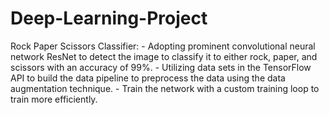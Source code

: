 # Deep-Learning-Project
Rock Paper Scissors Classifier: - Adopting prominent convolutional neural network ResNet to detect the image to classify it to either rock, paper, and scissors with                                   an accuracy of 99%.
                                - Utilizing data sets in the TensorFlow API to build the data pipeline to preprocess the data using the data augmentation technique.
                                - Train the network with a custom training loop to train more efficiently.
